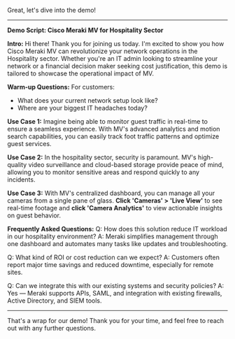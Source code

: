 Great, let's dive into the demo!

---

**Demo Script: Cisco Meraki MV for Hospitality Sector**

**Intro:**
Hi there! Thank you for joining us today. I'm excited to show you how Cisco Meraki MV can revolutionize your network operations in the Hospitality sector. Whether you're an IT admin looking to streamline your network or a financial decision maker seeking cost justification, this demo is tailored to showcase the operational impact of MV.

**Warm-up Questions:**
For customers:
- What does your current network setup look like?
- Where are your biggest IT headaches today?

**Use Case 1:**
Imagine being able to monitor guest traffic in real-time to ensure a seamless experience. With MV's advanced analytics and motion search capabilities, you can easily track foot traffic patterns and optimize guest services.

**Use Case 2:**
In the hospitality sector, security is paramount. MV's high-quality video surveillance and cloud-based storage provide peace of mind, allowing you to monitor sensitive areas and respond quickly to any incidents.

**Use Case 3:**
With MV's centralized dashboard, you can manage all your cameras from a single pane of glass. **Click 'Cameras' > 'Live View'** to see real-time footage and **click 'Camera Analytics'** to view actionable insights on guest behavior.

**Frequently Asked Questions:**
Q: How does this solution reduce IT workload in our hospitality environment?
A: Meraki simplifies management through one dashboard and automates many tasks like updates and troubleshooting.

Q: What kind of ROI or cost reduction can we expect?
A: Customers often report major time savings and reduced downtime, especially for remote sites.

Q: Can we integrate this with our existing systems and security policies?
A: Yes — Meraki supports APIs, SAML, and integration with existing firewalls, Active Directory, and SIEM tools.

---

That's a wrap for our demo! Thank you for your time, and feel free to reach out with any further questions.